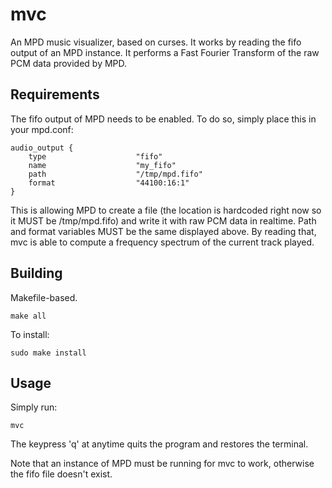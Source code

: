 # mvc

An MPD music visualizer, based on curses. It works by reading the fifo output of an MPD instance. 
It performs a Fast Fourier Transform of the raw PCM data provided by MPD.

## Requirements

The fifo output of MPD needs to be enabled. To do so, simply place this in your mpd.conf:

```
audio_output {
    type                    "fifo"
	name                    "my_fifo"
	path                    "/tmp/mpd.fifo"
	format                  "44100:16:1"
}
```
This is allowing MPD to create a file (the location is hardcoded right now so it MUST be /tmp/mpd.fifo) and write it with raw PCM data in realtime.
Path and format variables MUST be the same displayed above.
By reading that, mvc is able to compute a frequency spectrum of the current track played.

## Building

Makefile-based.
```
make all
```

To install:
```
sudo make install
```

## Usage

Simply run:

```
mvc
```
The keypress 'q' at anytime quits the program and restores the terminal.

Note that an instance of MPD must be running for mvc to work, otherwise the fifo file doesn't exist.

